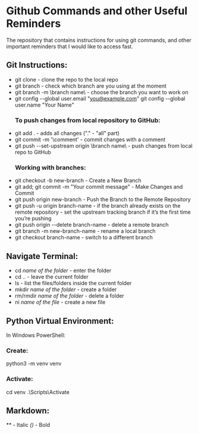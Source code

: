 # Github Commands and other Useful Reminders
The repository that contains instructions for using git commands, and other important reminders that I would like to access fast.

## Git Instructions:

- git clone - clone the repo to the local repo
- git branch - check which branch are you using at the moment
- git branch -m \branch name\ - choose the branch you want to work on
- git config --global user.email "you@example.com" 
  git config --global user.name "Your Name"
  ### To push changes from local repository to GitHub:
- git add . - adds all changes ("." - "all" part)
- git commit -m '\comment\' - commit changes with a comment 
- git push --set-upstream origin \branch name\ - push changes from local repo to GitHub
  ### Working with branches:
- git checkout -b new-branch - Create a New Branch
- git add; git commit -m "Your commit message" - Make Changes and Commit
- git push origin new-branch - Push the Branch to the Remote Repository
- git push -u origin branch-name -  if the branch already exists on the remote repository - set the upstream tracking branch if it’s the first time you’re pushing
- git push origin --delete branch-name - delete a remote branch
- git branch -m new-branch-name - rename a local branch
- git checkout branch-name - switch to a different branch

## Navigate Terminal:

- cd *name of the folder* - enter the folder 
- cd .. - leave the current folder
- ls - list the files/folders inside the current folder
- mkdir *name of the folder* - create a folder
- rm/rmdir *name of the folder* - delete a folder
- ni *name of the file* - create a new file

## Python Virtual Environment:

In Windows PowerShell:
### Create:
python3 -m venv venv
### Activate:
cd venv
.\Scripts\Activate

## Markdown:
** - Italic
*()* - Bold

